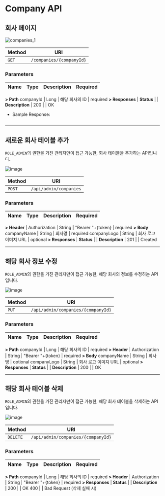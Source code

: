 # Company API


## 회사 페이지

![companies_1](https://user-images.githubusercontent.com/85560758/171858843-67de3914-a0f1-4dc1-9519-17076222392e.png)

| Method | URI
|--|--|
| `GET` | `/companies/{companyId}`

### Parameters

| Name | Type |  Description  | Required
|-|-|-|-|
**> Path**
companyId | Long | 해당 회사의 ID | required
**> Responses**
| **Status** | | **Description** |
200 | | OK

- Sample Response:
```json

```



---
## 새로운 회사 테이블 추가

`ROLE_ADMIN`의 권한을 가진 관리자만이 접근 가능한, 회사 테이블을 추가하는 API입니다.

![image](https://user-images.githubusercontent.com/85560758/171653972-ef8e7012-ee2b-44e3-af16-14b53ee66aea.png)


| Method | URI
|--|--|
| `POST` | `/api/admin/companies`

### Parameters

| Name | Type |  Description  | Required
|-|-|-|-|
**> Header**
| Authorization | String | "Bearer  "+{token} | required
**> Body**
companyName | String | 회사명 | required
companyLogo | String | 회사 로고 이미지 URL | optional
**> Responses**
| **Status** | | **Description** |
201 | | Created


---
## 해당 회사 정보 수정

`ROLE_ADMIN`의 권한을 가진 관리자만이 접근 가능한, 해당 회사의 정보를 수정하는 API입니다.

![image](https://user-images.githubusercontent.com/85560758/171654110-80703ccc-d0ba-4b53-a7e3-114c8067ee73.png)


| Method | URI
|--|--|
| `PUT` | `/api/admin/companies/{companyId}`


### Parameters

| Name | Type |  Description  | Required
|-|-|-|-|
**> Path**
companyId | Long | 해당 회사의 ID | required
**> Header**
| Authorization | String | "Bearer  "+{token} | required
**> Body**
companyName | String | 회사명 | optional
companyLogo | String | 회사 로고 이미지 URL | optional
**> Responses**
| **Status** | | **Description** |
200 | | OK


---
## 해당 회사 테이블 삭제

`ROLE_ADMIN`의 권한을 가진 관리자만이 접근 가능한, 해당 회사 테이블을 삭제하는 API입니다.

![image](https://user-images.githubusercontent.com/85560758/171654456-979496cf-6a78-4ec8-83af-0627a1fd6013.png)

| Method | URI
|--|--|
| `DELETE` | `/api/admin/companies/{companyId}`


### Parameters

| Name | Type |  Description  | Required
|-|-|-|-|
**> Path**
companyId | Long | 해당 회사의 ID | required
**> Header**
| Authorization | String | "Bearer  "+{token} | required
**> Responses**
| **Status** | | **Description** |
200 | | OK
400 | | Bad Request (삭제 실패 시)